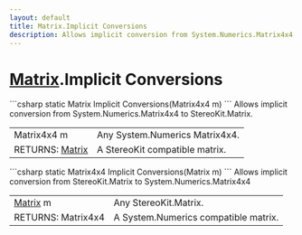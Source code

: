 ```yaml
---
layout: default
title: Matrix.Implicit Conversions
description: Allows implicit conversion from System.Numerics.Matrix4x4 to StereoKit.Matrix.
---
```

# [Matrix]({{site.url}}/Pages/Reference/Matrix.html).Implicit Conversions

<div class='signature' markdown='1'>
```csharp
static Matrix Implicit Conversions(Matrix4x4 m)
```
Allows implicit conversion from System.Numerics.Matrix4x4
to StereoKit.Matrix.
</div>

|  |  |
|--|--|
|Matrix4x4 m|Any System.Numerics Matrix4x4.|
|RETURNS: [Matrix]({{site.url}}/Pages/Reference/Matrix.html)|A StereoKit compatible matrix.|

<div class='signature' markdown='1'>
```csharp
static Matrix4x4 Implicit Conversions(Matrix m)
```
Allows implicit conversion from StereoKit.Matrix to
System.Numerics.Matrix4x4
</div>

|  |  |
|--|--|
|[Matrix]({{site.url}}/Pages/Reference/Matrix.html) m|Any StereoKit.Matrix.|
|RETURNS: Matrix4x4|A System.Numerics compatible matrix.|




